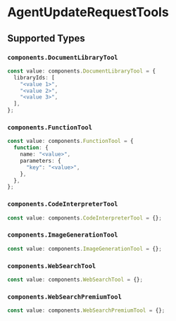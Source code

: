 # AgentUpdateRequestTools


## Supported Types

### `components.DocumentLibraryTool`

```typescript
const value: components.DocumentLibraryTool = {
  libraryIds: [
    "<value 1>",
    "<value 2>",
    "<value 3>",
  ],
};
```

### `components.FunctionTool`

```typescript
const value: components.FunctionTool = {
  function: {
    name: "<value>",
    parameters: {
      "key": "<value>",
    },
  },
};
```

### `components.CodeInterpreterTool`

```typescript
const value: components.CodeInterpreterTool = {};
```

### `components.ImageGenerationTool`

```typescript
const value: components.ImageGenerationTool = {};
```

### `components.WebSearchTool`

```typescript
const value: components.WebSearchTool = {};
```

### `components.WebSearchPremiumTool`

```typescript
const value: components.WebSearchPremiumTool = {};
```

